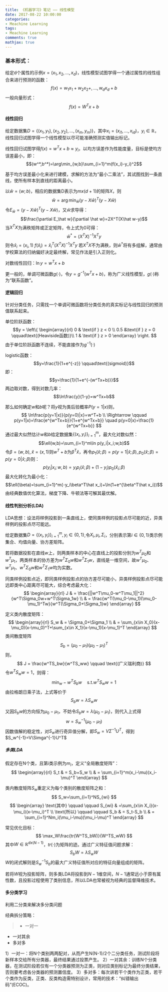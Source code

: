 ```yaml
---
title: 《机器学习》笔记 —— 线性模型
date: 2017-08-22 10:00:00
categories:
- Meachine Learning
tags:
- Meachine Learning
comments: true
mathjax: true
---
```


### 基本形式：

给定d个属性的示例$x=(x_1,x_2,\dots ,x_d)$，线性模型试图学得一个通过属性的线性组合来进行预测的函数：
$$f(x)=w_1x_1+w_2x_2+,\dots ,w_dx_d+b$$
一般向量形式：
$$f(x)=W^Tx+b$$


#### 线性回归

给定数据集$D=\{(x_1,y_1),(x_2,y_2),\dots ,(x_m,y_m)\}$，其中$x_i=(x_{i1},\dots ,x_{id})$，$y_i\in \mathbb{R}$，线性回归试图学得一个线性模型以尽可能准确预测实值输出标记。

线性回归试图学得$f(x)=w^Tx+b\approx y_i$，以均方误差作为性能度量，目标是使均方误差最小，即：
$$(w^*,b^*)=\arg\min_{w,b}\sum_{i=1}^m(f(x_i)-y_i)^2$$

基于均方误差最小化来进行建模，求解的方法为“最小二乘法”，其试图找到一条直线，使所有样本到直线的距离最小。

以$\hat w=(w;b)$，相应的数据集D表示为$mx(d+1)$的矩阵$X$，则
$$\hat w=\arg\min_{\hat w}(y-X\hat w)^T(y-X\hat w)$$
令$E_{\hat w}=(y-X\hat w)^T(y-X\hat w)$，又$\hat w$求导得：
$$\frac{\partial E_\hat w}{\partial \hat w}=2X^T(X\hat w-y)$$
当$X^TX$为满秩矩阵或正定矩阵，令上式为0可得：
$$\hat w^*=(X^TX)^{-1}X^Ty$$
则令$\hat x_i=(x_i,1)$
$f(\hat x_i)=\hat x_i^T(X^TX)^{-1}X^Ty$
若$X^TX$不为满秩，则$\hat w^*$将有多组解，通常由学校算法的归纳偏好决定最终解，常见作法是引入正则化。

对数线性回归：$\ln y=w^Tx+b$

更一般的，单调可微函数$g(\cdot)$，令$y=g^{-1}(w^Tx+b)$，称为广义线性模型，$g(\cdot)$称为“联系函数”。

#### 逻辑回归

针对分类任务，只需找一个单调可微函数将分类任务的真实标记与线性回归的预测值联系起来。

单位阶跃函数：
$$y = \left\{
\begin{array}{rl}
0 & \text{if } z < 0 \\
0.5 &\text{if } z = 0  \qquad\text{(Heaviside函数)}\\
1 & \text{if } z > 0
\end{array} \right. $$
由于单位阶跃函数不连续，不能直接作为$g^{-1}(\cdot)$

logistic函数：
$$y=\frac{1}{1+e^{-z}} \qquad\text{(sigmoid)}$$
即：
$$y=\frac{1}{1+e^{-(w^Tx+b)}}$$
两边取对数，得到对数几率：
$$\ln\frac{y}{1-y}=w^Tx+b$$

那么如何确定$w\text{和}b$呢？将$y$视为类后验概率$P(y=1|x)$则，
$$
\ln\frac{p(y=1|x)}{p(y=0)|x}=w^T+b \\
\Rightarrow \qquad p(y=1|x)=\frac{e^{w^Tx+b}}{1+e^{w^Tx+b}} \quad
p(y=0|x)=\frac{1}{e^{w^Tx+b}}
$$
通过最大似然估计$w\text{和}b$给定数据集$\{(x_i,y_i)\}_{i=1}^m$，最大化对数似然：
$$\ell(w,b)=\sum_{i=1}^m\ln p(y_i|x_i;w,b)$$
令$\beta=(w,b),\hat x=(x,1)$则$w^T+b$为$\beta^T\hat x$，再令$p_1(\hat x;\beta)=p(y=1|\hat x;\beta),p_0(\hat x;\beta)=p(y=0|\hat x;\beta)$则：
$$p(y_i|x_i;w,b)=y_ip_i(\hat x;\beta)+(1-y_i)p_0(\hat x_i;\beta)$$
最大化转化为最小化：
$$\ell(\beta)=\sum_{i=1}^m(-y_i\beta^T\hat x_i)+\ln(1+e^{\beta^T\hat x_i})$$
由经典数值优化算法，梯度下降、牛顿法等可解其最优解。

#### 线性判别分析(LDA)

LDA思想：设法将样例投影到一条直线上，使同类样例的投影点尽可能的近，异类样例的投影点尽可能远。

给定数据集$D=\{(x_i,y_i)\}_{i=1}^m,y_i\in\{0,1\}$,令$X_i,\mu_i,\Sigma_i$，分别表示第$i\in\{0,1\}$类示例集合、均值向量、协方差矩阵。

若将数据投影在直线$w$上，则两类样本的中心在直线上的投影分别为$w^T\mu_0\text{和}w^T\mu_1$，两类样本的协方差为$w^T\Sigma_0w\text{和}w^T\Sigma_1w$，直线是一维空间，故$w^T\mu_0、w^T\mu_1、w^T\Sigma_0w\text{和}w^T\Sigma_1w$均为实数。

同类样例投影点近，即同类样例投影点的协方差尽可能小，异类样例投影点尽可能远即类中心距离尽可能大，综合考虑最大化：
$$
\begin{array}{rl}
J & = \frac{||w^T\mu_0-w^T\mu_1||^2}{w^T\Sigma_0w+w^T\Sigma_1w} \\
  & = \frac{w^T(\mu_0-\mu_1)(\mu_0-\mu_1)^Tw}{w^T(\Sigma_0+\Sigma_1)w}
\end{array}
$$

定义类内散度矩阵：
$$
\begin{array}{rl}
S_w & = \Sigma_0+\Sigma_1 \\
    & = \sum_{x\in X_0}(x-\mu_0)(x-\mu_0)^T+\sum_{x\in X_1}(x-\mu_1)(x-\mu_1)^T
\end{array}
$$
类间散度矩阵
$$
S_b = (\mu_0-\mu_1)(\mu_0-\mu_1)^T
$$
则，
$$
J = \frac{w^TS_bw}{w^TS_ww} \qquad \text{(广义瑞利商)}
$$
令$w^TS_ww=1$，则得：
$$
\min_w-w^TS_bw \quad \text{s.t.}w^TS_ww=1
$$
由拉格朗日乘子法，上式等价于
$$S_bw=\lambda S_ww$$

又因$S_bw$的方向恒为$\mu_0-\mu_1$，不妨令$S_bw=\lambda(\mu_0-\mu_1)$，则代入上式得
$$
w=S_w^{-1}(\mu_0-\mu_1)
$$
因数值解的稳定性，对$S_w$进行奇异值分解，即$S_w=V\Sigma^{-1}U^T$，得到$S_w^{-1}=V\Simga^{-1}U^T$

##### 多类LDA
假定存在N个类，且第i类示例为$m_i$，定义“全局散度矩阵”：
$$
\begin{array}{rl}
S_t & = S_b+S_w \\
    & = \sum_{i=1}^m(x_i-\mu)(x_i-\mu)^T
\end{array}
$$

类内散度矩阵$S_w$重定义为每个类别的散度矩阵之和：
$$
S_w=\sum_{i=1}^NS_{wi}
$$
$$
\begin{array}
\text{其中} \qquad \qquad S_{wi} & =\sum_{x\in X_i}(x-\mu_i)(x-\mu_i)^T \\
\text{所以} \qquad \qquad S_b & = S_t-S_b \\
& = \sum_{i=1}^Nm_i(\mu_i-\mu)(\mu_i-\mu)^T
\end{array}
$$

常见优化目标：
$$
\max_W\frac{tr(W^TS_bW)}{W^TS_wW}
$$
其中$W\in \mathbb{R}^{dx(N-1)}$，$tr(\cdot)$为矩阵的迹。通过广义特征值问题求解：
$$
S_bW = \lambda S_wW
$$
$W$的闭式解则是$S_w^{-1}S_b$的最大广义特征值所对应的特征向量组成的矩阵。

若将$W$视为投影矩阵，则多类LDA将投影到$N-1$维空间，$N-1$通常远小于原有属性数，且投影过程使用了类别信息，所以LDA也常被视为经典的监督降维技术。

#### 多分类学习

利用二分类来解决多分类问题

经典拆分策略：
>* 一对一
* 一对其余
* 多对多

1）一对一：将N个类别两两配对，从而产生N(N-1)/2个二分类任务，测试阶段将新样本交给所有分类器，最终结果通过投票产生。
2）一对其余：训练N个分类器，在测试阶段若仅有一个分类器预测为正类，则对应类别标记为最终分类结果，否则要考虑各分类器的预测置信度。
3）多对多：每次讲若干个类作为正类，若干个类作为反类，正类、反类构造需特别设计，常用的技术：“纠错输出码”(ECOC)。






